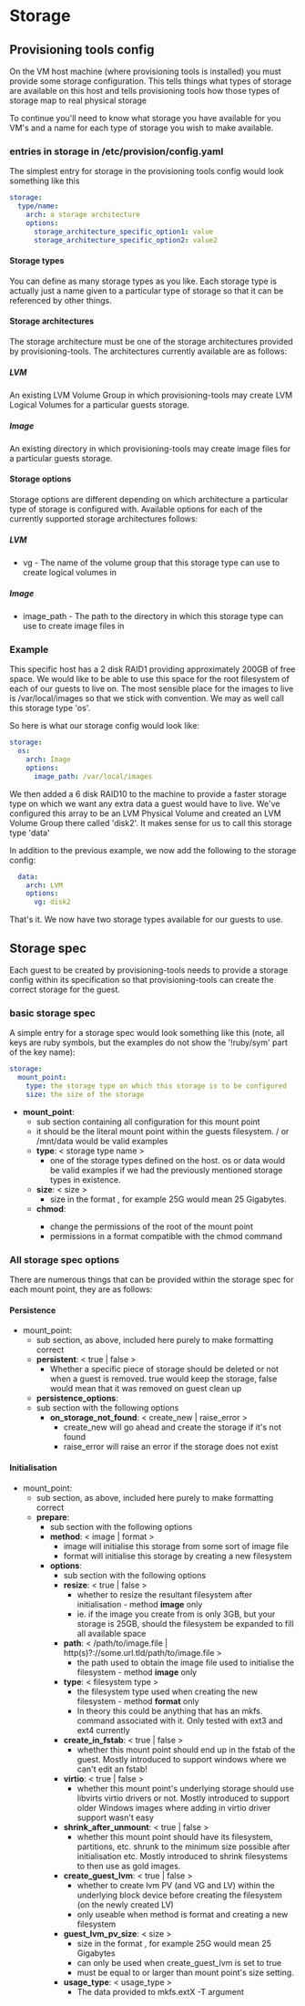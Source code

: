 # Storage
## Provisioning tools config
On the VM host machine (where provisioning tools is installed) you must provide some storage configuration. This tells things what types of storage are available on this host and tells provisioning tools how those types of storage map to real physical storage

To continue you'll need to know what storage you have available for you VM's and a name for each type of storage you wish to make available.

### entries in storage in /etc/provision/config.yaml
The simplest entry for storage in the provisioning tools config would look something like this
```yaml
storage:
  type/name:
    arch: a storage architecture
    options:
      storage_architecture_specific_option1: value
      storage_architecture_specific_option2: value2
```
#### Storage types
You can define as many storage types as you like. Each storage type is actually just a name given to a particular type of storage so that it can be referenced by other things.

#### Storage architectures
The storage architecture must be one of the storage architectures provided by provisioning-tools. The architectures currently available are as follows:
##### LVM
An existing LVM Volume Group in which provisioning-tools may create LVM Logical Volumes for a particular guests storage.
##### Image
An existing directory in which provisioning-tools may create image files for a particular guests storage.

#### Storage options
Storage options are different depending on which architecture a particular type of storage is configured with. Available options for each of the currently supported storage architectures follows:
##### LVM
  - vg - The name of the volume group that this storage type can use to create logical volumes in
##### Image
  - image_path - The path to the directory in which this storage type can use to create image files in

### Example
This specific host has a 2 disk RAID1 providing approximately 200GB of free space. We would like to be able to use this space for the root filesystem of each of our guests to live on. The most sensible place for the images to live is /var/local/images so that we stick with convention. We may as well call this storage type 'os'.

So here is what our storage config would look like:
```yaml
storage:
  os:
    arch: Image
    options:
      image_path: /var/local/images
```
We then added a 6 disk RAID10 to the machine to provide a faster storage type on which we want any extra data a guest would have to live. We've configured this array to be an LVM Physical Volume and created an LVM Volume Group there called 'disk2'. It makes sense for us to call this storage type 'data'

In addition to the previous example, we now add the following to the storage config:
```yaml
  data:
    arch: LVM
    options:
      vg: disk2
```
That's it. We now have two storage types available for our guests to use.


## Storage spec
Each guest to be created by provisioning-tools needs to provide a storage config within its specification so that provisioning-tools can create the correct storage for the guest.

### basic storage spec
A simple entry for a storage spec would look something like this (note, all keys are ruby symbols, but the examples do not show the '!ruby/sym' part of the key name):
```yaml
storage:
  mount_point:
    type: the storage type on which this storage is to be configured
    size: the size of the storage
```

  - **mount_point**:
    - sub section containing all configuration for this mount point
    - it should be the literal mount point within the guests filesystem. / or /mnt/data would be valid examples
    - **type**: < storage type name >
      - one of the storage types defined on the host. os or data would be valid examples if we had the previously mentioned storage types in existence.
    - **size**: < size >
      - size in the format <number><units>, for example 25G would mean 25 Gigabytes.
    - **chmod**: <permissions>
      - change the permissions of the root of the mount point
      - permissions in a format compatible with the chmod command

### All storage spec options
There are numerous things that can be provided within the storage spec for each mount point, they are as follows:
#### Persistence
  - mount_point:
    - sub section, as above, included here purely to make formatting correct
    - **persistent**: < true | false >
      - Whether a specific piece of storage should be deleted or not when a guest is removed. true would keep the storage, false would mean that it was removed on guest clean up
    - **persistence_options**:
     - sub section with the following options
       - **on_storage_not_found**: < create_new | raise_error >
         - create_new will go ahead and create the storage if it's not found
         - raise_error will raise an error if the storage does not exist
#### Initialisation
  - mount_point:
    - sub section, as above, included here purely to make formatting correct
    - **prepare**:
      - sub section with the following options
      - **method**: < image | format >
        - image will initialise this storage from some sort of image file
        - format will initialise this storage by creating a new filesystem
      - **options**:
        - sub section with the following options
        - **resize**: < true | false >
          - whether to resize the resultant filesystem after initialisation -  method **image** only
          - ie. if the image you create from is only 3GB, but your storage is 25GB, should the filesystem be expanded to fill all available space
        - **path**: < /path/to/image.file | http(s)?://some.url.tld/path/to/image.file >
          - the path used to obtain the image file used to initialise the filesystem -  method **image** only
        - **type**: < filesystem type >
          - the filesystem type used when creating the new filesystem -  method **format** only
          - In theory this could be anything that has an mkfs.<type> command associated with it. Only tested with ext3 and ext4 currently
        - **create_in_fstab**: < true | false >
          - whether this mount point should end up in the fstab of the guest. Mostly introduced to support windows where we can't edit an fstab!
        - **virtio**: < true | false >
          - whether this mount point's underlying storage should use libvirts virtio drivers or not. Mostly introduced to support older Windows images where adding in virtio driver support wasn't easy
        - **shrink_after_unmount**: < true | false >
          - whether this mount point should have its filesystem, partitions, etc. shrunk to the minimum size possible after initialisation etc. Mostly introduced to shrink filesystems to then use as gold images.
        - **create_guest_lvm**: < true | false >
          - whether to create lvm PV (and VG and LV) within the underlying block device before creating the filesystem (on the newly created LV)
          - only useable when method is format and creating a new filesystem
        - **guest_lvm_pv_size**: < size >
          - size in the format <number><units>, for example 25G would mean 25 Gigabytes
          - can only be used when create_guest_lvm is set to true
          - must be equal to or larger than mount point's size setting.
        - **usage_type**: < usage_type >
          - The data provided to mkfs.extX -T argument

